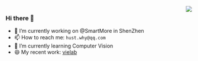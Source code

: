 <a href="#">
<img align="right" src="https://github-readme-stats.vercel.app/api?username=creeper121386&show_icons=true&theme=shades-of-purple" /> 
</a>
                                                                                                                 
### Hi there 👋

- 🔭 I’m currently working on @SmartMore in ShenZhen
- 📫 How to reach me: `hust.why@qq.com`
- 🌱 I’m currently learning Computer Vision
- 😄 My recent work: [vielab](https://github.com/creeper121386/vielab)


<!--
**creeper121386/creeper121386** is a ✨ _special_ ✨ repository because its `README.md` (this file) appears on your GitHub profile.

Here are some ideas to get you started:



- 👯 I’m looking to collaborate on ...
- 🤔 I’m looking for help with ...
- 💬 Ask me about ...

- 😄 Pronouns: ...
- ⚡ Fun fact: ...
-->
